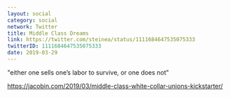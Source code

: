 ```yaml
---
layout: social
category: social
network: Twitter
title: Middle Class Dreams
link: https://twitter.com/steinea/status/1111684647535075333
twitterID: 1111684647535075333
date: 2019-03-29
---
```


"either one sells one’s labor to survive, or one does not"

<https://jacobin.com/2019/03/middle-class-white-collar-unions-kickstarter/>
